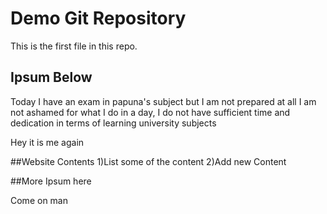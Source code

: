 

# Demo Git Repository

This is the first file in this repo.

## Ipsum Below

Today I have an exam in papuna's subject but I am not prepared at all
I am not ashamed for what I do in a day, I do not have sufficient
time and dedication in terms of learning university subjects

Hey it is me again

##Website Contents
1)List some of the content
2)Add new Content


##More Ipsum here

Come on man 
